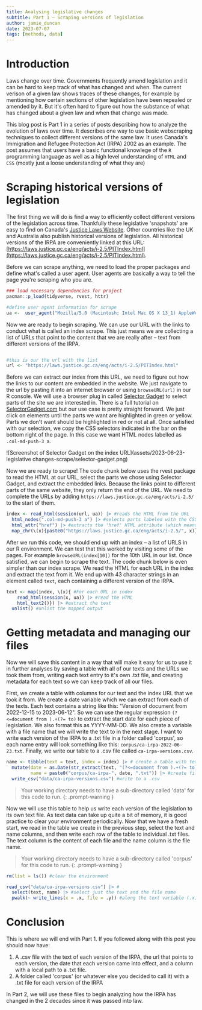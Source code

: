 ```yaml
---
title: Analysing legislative changes
subtitle: Part 1 – Scraping versions of legislation
author: jamie_duncan
date: 2023-07-07
tags: [methods, data]
---
```


# Introduction
Laws change over time. Governments frequently amend legislation and it can be hard to keep track of what has changed and when. The current verison of a given law shows traces of these changes, for example by mentioning how certain sections of other legislation have been repealed or amended by it. But it's often hard to figure out how the substance of what has changed about a given law and when that change was made.

This blog post is Part 1 in a series of posts describing how to analyze the evolution of laws over time. It describes one way to use basic webscraping techniques to collect different versions of the same law. It uses Canada's Immigration and Refugee Protection Act (IRPA) 2002 as an example. The post assumes that users have a basic functional knowlege of the `R` programming language as well as a high level understanding of `HTML` and `CSS` (mostly just a loose understanding of what they are)

# Scraping historical versions of legislation
The first thing we will do is find a way to efficiently collect different versions of the legislation across time. Thankfully these legislative 'snapshots' are easy to find on Canada's [Justice Laws Website](https://laws-lois.justice.gc.ca/eng/). Other countries like the UK and Australia also publish historical versions of legislation. All historical versions of the IRPA are conveniently linked at this URL: [https://laws.justice.gc.ca/eng/acts/i-2.5/PITIndex.html](https://laws.justice.gc.ca/eng/acts/i-2.5/PITIndex.html).

Before we can scrape anything, we need to load the proper packages and define what's called a user agent. User agents are basically a way to tell the page you're scraping who you are.

```R
### load necessary dependencies for project
pacman::p_load(tidyverse, rvest, httr)

#define user agent information for scrape
ua <-  user_agent("Mozilla/5.0 (Macintosh; Intel Mac OS X 13_1) AppleWebKit/537.36 (KHTML, like Gecko) Chrome/109.0.0.0 Safari/537.36")

```

Now we are ready to begin scraping. We can use our URL with the links to conduct what is called an index scrape. This just means we are collecting a list of URLs that point to the content that we are really after – text from different versions of the IRPA.

```R

#this is our the url with the list
url <- "https://laws.justice.gc.ca/eng/acts/i-2.5/PITIndex.html"
```
Before we can extract our index from this URL, we need to figure out how the links to our content are embedded in the website. We just navigate to the url by pasting it into an internet browser or using `browseURL(url)` in our R console. We will use a browser plug in called [Selector Gadget](https://chrome.google.com/webstore/detail/selectorgadget/mhjhnkcfbdhnjickkkdbjoemdmbfginb) to select parts of the site we are interested in. There is a full tutorial on [SelectorGadget.com](https://selectorgadget.com/) but our use case is pretty straight forward. We just click on elements until the parts we want are highlighted in green or yellow. Parts we don't want should be highlighted in red or not at all. Once satisfied with our selection, we copy the CSS selectors indicated in the bar on the bottom right of the page. In this case we want HTML nodes labelled as `.col-md-push-3 a`.

![Screenshot of Selector Gadget on the index URL](assets/2023-06-23-legislative changes-scrape/selector-gadget.png)


Now we are ready to scrape! The code chunk below uses the rvest package to read the HTML at our URL, select the parts we chose using Selector Gadget, and extract the embedded links. Because the links point to different parts of the same website, they only return the end of the URL. We need to complete the URLs by adding `https://laws.justice.gc.ca/eng/acts/i-2.5/` to the start of them. 

```R
index <- read_html(session(url, ua)) |> #reads the HTML from the URL
  html_nodes(".col-md-push-3 a") |> #selects parts labeled with the CSS tag we identified with selector gadget
  html_attr("href") |> #extracts the 'href' HTML attribute (which means embedded URLS!)
  map_chr(\(x){paste0("https://laws.justice.gc.ca/eng/acts/i-2.5/", x)}) #complete the URLs

```
After we run this code, we should end up with an index – a list of URLS in our R environment. We can test that this worked by visiting some of the pages. For example `browseURL(index[10])` for the 10th URL in our list. Once satisfied, we can begin to scrape the text. The code chunk below is even simpler than our index scrape. We read the HTML for each URL in the index and extract the text from it. We end up with 43 character strings in an element called `text`, each containing a different version of the IRPA.

```R
text <- map(index, \(x){ #For each URL in index
    read_html(session(x, ua)) |> #read the HTML
    html_text2()}) |> #extract the text
  unlist() #unlist the mapped output
```

# Getting metadata and managing our files
Now we will save this content in a way that will make it easy for us to use it in further analyses by saving a table with all of our texts and the URLs we took them from, writing each text entry to it's own .txt file, and creating metadata for each text so we can keep track of all our files.

First, we create a table with columns for our text and the index URL that we took it from. We create a date variable which we can extract from each of the texts. Each text contains a string like this: "Version of document from 2022-12-15 to 2023-06-12". So we can use the regular expression `(?<=document from ).+(?= to)` to extract the start date for each piece of legislation. We also format this as YYYY-MM-DD. We also create a variable with a file name that we will write the text to in the next stage. I want to write each version of the IRPA to a .txt file in a folder called 'corpus', so each name entry will look something like this: `corpus/ca-irpa-2022-06-23.txt`. Finally, we write our table to a .csv file called `ca-irpa-versions.csv`.

```R
name <- tibble(text = text, index = index) |> # create a table with text and index as columns
  mutate(date = as.Date(str_extract(text, "(?<=document from ).+(?= to)"), "%Y-%m-%d"), # create a date variable by extracting and formatting the start date date from the text 
         name = paste0("corpus/ca-irpa-", date, ".txt")) |> #create file names
  write_csv("data/ca-irpa-versions.csv") #write to a .csv
```
> Your working directory needs to have a sub-directory called 'data' for this code to run.
{: .prompt-warning }


Now we will use this table to help us write each version of the legislation to its own text file. As text data can take up quite a bit of memory, it is good practice to clear your environment periodically. Now that we have a fresh start, we read in the table we create in the previous step, select the text and name columns, and then write each row of the table to individual .txt files. The text column is the content of each file and the name column is the file name.

> Your working directory needs to have a sub-directory called 'corpus' for this code to run.
{: .prompt-warning }

```R
rm(list = ls()) #clear the environment

read_csv("data/ca-irpa-versions.csv") |> #
  select(text, name) |> #select just the text and the file name
  pwalk(~ write_lines(x = .x, file = .y)) #along the text variable (.x), write the text to a file named according to the name variable (.y)
```

# Conclusion
This is where we will end with Part 1. If you followed along with this post you should now have:
1. A .csv file with the text of each version of the IRPA, the url that points to each version, the date that each version came into effect, and a column with a local path to a .txt file.
2. A folder called 'corpus' (or whatever else you decided to call it) with a .txt file for each version of the IRPA

In Part 2, we will use these files to begin analyzing how the IRPA has changed in the 2 decades since it was passed into law.

